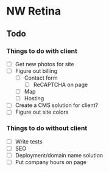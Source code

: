 # NW Retina

## Todo

### Things to do with client
- [ ] Get new photos for site
- [ ] Figure out billing
  - [ ] Contact form
    - [ ] ReCAPTCHA on page
  - [ ] Map
  - [ ] Hosting
- [ ] Create a CMS solution for client?
- [ ] Figure out site colors

### Things to do without client
- [ ] Write tests
- [ ] SEO
- [ ] Deployment/domain name solution
- [ ] Put company hours on page